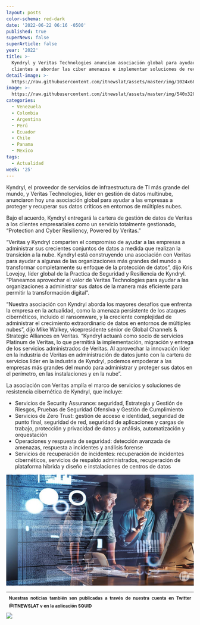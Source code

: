 ```yaml
---
layout: posts
color-schema: red-dark
date: '2022-06-22 06:16 -0500'
published: true
superNews: false
superArticle: false
year: '2022'
title: >-
  Kyndryl y Veritas Technologies anuncian asociación global para ayudar a los
  clientes a abordar las ciber amenazas e implementar soluciones de recuperación
detail-image: >-
  https://raw.githubusercontent.com/itnewslat/assets/master/img/1024x680/gestion-de-data-g.jpg
image: >-
  https://raw.githubusercontent.com/itnewslat/assets/master/img/540x320/gestion-de-data-p.jpg
categories:
  - Venezuela
  - Colombia
  - Argentina
  - Perú
  - Ecuador
  - Chile
  - Panama
  - Mexico
tags:
  - Actualidad
week: '25'
---
```

Kyndryl, el proveedor de servicios de infraestructura de TI más grande del mundo, y Veritas Technologies, líder en gestión de datos multinube, anunciaron hoy una asociación global para ayudar a las empresas a proteger y recuperar sus datos críticos en entornos de múltiples nubes.
 
Bajo el acuerdo, Kyndryl entregará la cartera de gestión de datos de Veritas a los clientes empresariales como un servicio totalmente gestionado, “Protection and Cyber Resiliency, Powered by Veritas.”
 
“Veritas y Kyndryl comparten el compromiso de ayudar a las empresas a administrar sus crecientes conjuntos de datos a medida que realizan la transición a la nube. Kyndryl está construyendo una asociación con Veritas para ayudar a algunas de las organizaciones más grandes del mundo a transformar completamente su enfoque de la protección de datos”, dijo Kris Lovejoy, líder global de la Practica de Seguridad y Resiliencia de Kyndryl. “Planeamos aprovechar el valor de Veritas Technologies para ayudar a las organizaciones a administrar sus datos de la manera más eficiente para permitir la transformación digital”.
 
“Nuestra asociación con Kyndryl aborda los mayores desafíos que enfrenta la empresa en la actualidad, como la amenaza persistente de los ataques cibernéticos, incluido el ransomware, y la creciente complejidad de administrar el crecimiento extraordinario de datos en entornos de múltiples nubes”, dijo Mike Walkey, vicepresidente sénior de Global Channels & Strategic Alliances en Veritas. “Kyndryl actuará como socio de servicios Platinum de Veritas, lo que permitirá la implementación, migración y entrega de los servicios administrados de Veritas. Al aprovechar la innovación líder en la industria de Veritas en administración de datos junto con la cartera de servicios líder en la industria de Kyndryl, podemos empoderar a las empresas más grandes del mundo para administrar y proteger sus datos en el perímetro, en las instalaciones y en la nube”.
 
La asociación con Veritas amplía el marco de servicios y soluciones de resistencia cibernética de Kyndryl, que incluye:
 
- Servicios de Security Assurance: seguridad, Estrategia y Gestión de Riesgos, Pruebas de Seguridad Ofensiva y Gestión de Cumplimiento
- Servicios de Zero Trust: gestión de acceso e identidad, seguridad de punto final, seguridad de red, seguridad de aplicaciones y cargas de trabajo, protección y privacidad de datos y análisis, automatización y orquestación
- Operaciones y respuesta de seguridad: detección avanzada de amenazas, respuesta a incidentes y análisis forense
- Servicios de recuperación de incidentes: recuperación de incidentes cibernéticos, servicios de respaldo administrados, recuperación de plataforma híbrida y diseño e instalaciones de centros de datos

![](https://raw.githubusercontent.com/itnewslat/assets/master/img/540x320/gestion-de-data-p.jpg)

<table style="height: 42px;" width="569">
<tbody>
<tr>
<td style="text-align: justify;"><sub><strong>Nuestras noticias también son publicadas a través de nuestra cuenta en Twitter <a href="https://twitter.com/itnewslat?lang=es">@ITNEWSLAT</a> y en la aplicación <a href="https://squidapp.co/en/">SQUID</a></strong></sub></td>
</tr>
</tbody>
</table>

<img src="https://tracker.metricool.com/c3po.jpg?hash=56f88a41e39ab42c063cc51676587a04"/>